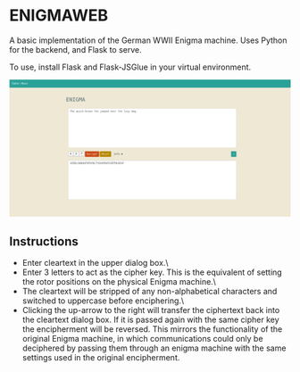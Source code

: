 # ENIGMAWEB

A basic implementation of the German WWII Enigma machine.
Uses Python for the backend, and Flask to serve.

To use, install Flask and Flask-JSGlue in your virtual environment.

![Enigma screenshot](./enigma_screenshot.png)

## Instructions
* Enter cleartext in the upper dialog box.\
* Enter 3 letters to act as the cipher key. This is the equivalent of setting the rotor positions on the physical Enigma machine.\
* The cleartext will be stripped of any non-alphabetical characters and switched to uppercase before enciphering.\
* Clicking the up-arrow to the right will transfer the ciphertext back into the cleartext dialog box. If it is passed again with the same cipher key the encipherment will be reversed. This mirrors the functionality of the original Enigma machine, in which communications could only be deciphered by passing them through an enigma machine with the same settings used in the original encipherment.
